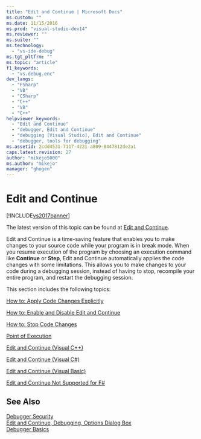 ```yaml
---
title: "Edit and Continue | Microsoft Docs"
ms.custom: ""
ms.date: 11/15/2016
ms.prod: "visual-studio-dev14"
ms.reviewer: ""
ms.suite: ""
ms.technology: 
  - "vs-ide-debug"
ms.tgt_pltfrm: ""
ms.topic: "article"
f1_keywords: 
  - "vs.debug.enc"
dev_langs: 
  - "FSharp"
  - "VB"
  - "CSharp"
  - "C++"
  - "VB"
  - "C++"
helpviewer_keywords: 
  - "Edit and Continue"
  - "debugger, Edit and Continue"
  - "debugging [Visual Studio], Edit and Continue"
  - "debugger, tools for debugging"
ms.assetid: 2cdd4531-7117-4221-a809-8447812de2a1
caps.latest.revision: 27
author: "mikejo5000"
ms.author: "mikejo"
manager: "ghogen"
---
```

# Edit and Continue
[!INCLUDE[vs2017banner](../includes/vs2017banner.md)]

The latest version of this topic can be found at [Edit and Continue](https://docs.microsoft.com/visualstudio/debugger/edit-and-continue).  
  
Edit and Continue is a time-saving feature that enables you to make changes to your source code while your program is in break mode. When you resume execution of the program by choosing an execution command like **Continue** or **Step**, Edit and Continue automatically applies the code changes with some limitations. This allows you to make changes to your code during a debugging session, instead of having to stop, recompile your entire program, and restart the debugging session.  
  
 This section includes the following topics:  
  
 [How to: Apply Code Changes Explicitly](http://msdn.microsoft.com/en-us/89c4fce9-a3ef-432d-a840-67840b1c4be8)  
  
 [How to: Enable and Disable Edit and Continue](../debugger/how-to-enable-and-disable-edit-and-continue.md)  
  
 [How to: Stop Code Changes](../debugger/how-to-stop-code-changes.md)  
  
 [Point of Execution](http://msdn.microsoft.com/en-us/dd9855a7-b536-4e76-821f-27017829b996)  
  
 [Edit and Continue (Visual C++)](../debugger/edit-and-continue-visual-cpp.md)  
  
 [Edit and Continue (Visual C#)](../debugger/edit-and-continue-visual-csharp.md)  
  
 [Edit and Continue (Visual Basic)](../debugger/edit-and-continue-visual-basic.md)  
  
 [Edit and Continue Not Supported for F#](../debugger/edit-and-continue-not-supported-for-f-hash.md)  
  
## See Also  
 [Debugger Security](../debugger/debugger-security.md)   
 [Edit and Continue, Debugging, Options Dialog Box](http://msdn.microsoft.com/library/009d225f-ef65-463f-a146-e4c518f86103)   
 [Debugger Basics](../debugger/debugger-basics.md)




